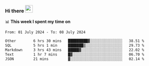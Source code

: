 ### Hi there <a href="https://www.gautamkrishnar.com/"><img src="https://media.giphy.com/media/hvRJCLFzcasrR4ia7z/giphy.gif" width="25px"></a>

📊 **This week I spent my time on**

<!--START_SECTION:waka-->

```txt
From: 01 July 2024 - To: 08 July 2024

Other        6 hrs 30 mins   █████████▓░░░░░░░░░░░░░░░   38.51 %
SQL          5 hrs 1 min     ███████▒░░░░░░░░░░░░░░░░░   29.73 %
Markdown     3 hrs 43 mins   █████▓░░░░░░░░░░░░░░░░░░░   22.02 %
Text         1 hr 7 mins     █▓░░░░░░░░░░░░░░░░░░░░░░░   06.70 %
JSON         21 mins         ▓░░░░░░░░░░░░░░░░░░░░░░░░   02.14 %
```

<!--END_SECTION:waka-->
